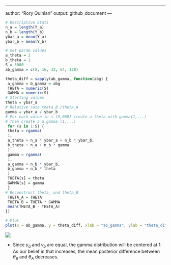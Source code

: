 ------------------------------------------------------------------------

author: “Rory Quinlan” output: github_document —

``` r
# Descriptive Stats
n_a = length(Y_a)
n_b = length(Y_b)
ybar_a = mean(Y_a)
ybar_b = mean(Y_b)

# Set param values
a_theta = 2
b_theta = 1
S = 5000
ab_gamma = c(8, 16, 32, 64, 128)
```

``` r
theta_diff = sapply(ab_gamma, function(abg) {
 a_gamma = b_gamma = abg
 THETA = numeric(S)
 GAMMA = numeric(S)
# Starting values
theta = ybar_a
# Relative rate theta_B /theta_A
gamma = ybar_a / ybar_b 
# For each value in s (5,000) create a theta with gamma(1,...)
# Then create a a gamma (1,...)
 for (s in 1:S) {
 theta = rgamma(
 1,
 a_theta + n_a * ybar_a + n_b * ybar_b,
 b_theta + n_a + n_b * gamma
 )
 gamma = rgamma(
 1,
 a_gamma + n_b * ybar_b,
 b_gamma + n_b * theta
 )
 THETA[s] = theta
 GAMMA[s] = gamma
 }
# Reconstruct theta_ and theta_B
 THETA_A = THETA
 THETA_B = THETA * GAMMA
 mean(THETA_B - THETA_A)
})
```

``` r
# Plot
plot(x = ab_gamma, y = theta_diff, xlab = "ab_gamma", ylab = "theta_diff", pch=19, lwd=2, col="darkgreen", type="b")
```

![](Bayesian-Analysis_files/figure-gfm/unnamed-chunk-4-1.png)<!-- -->

-   Since $\gamma_a$ and $\gamma_b$ are equal, the gamma distribution
    will be centered at 1. As our belief in that increases, the mean
    posterior difference between $\theta_B$ and $\theta_A$ decreases.
